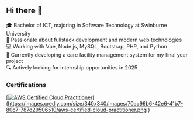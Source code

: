 ## Hi there 👋

🎓 Bachelor of ICT, majoring in Software Technology at Swinburne University  
🧠 Passionate about fullstack development and modern web technologies  
💻 Working with Vue, Node.js, MySQL, Bootstrap, PHP, and Python  
🚀 Currently developing a care facility management system for my final year project  
🔍 Actively looking for internship opportunities in 2025

### Certifications

[[![AWS Certified Cloud Practitioner](https://images.credly.com/size/340x340/images/70ac96b6-42e6-41b7-80c7-787d29506510/aws-certified-cloud-practitioner.png)](https://www.credly.com/badges/4f0e8e64-d6f6-4a2d-bc42-3663ac12b895/public_url)](https://images.credly.com/size/340x340/images/70ac96b6-42e6-41b7-80c7-787d29506510/aws-certified-cloud-practitioner.png
)

<!--
**Takeruso/Takeruso** is a ✨ _special_ ✨ repository because its `README.md` (this file) appears on your GitHub profile.

Here are some ideas to get you started:



-->
